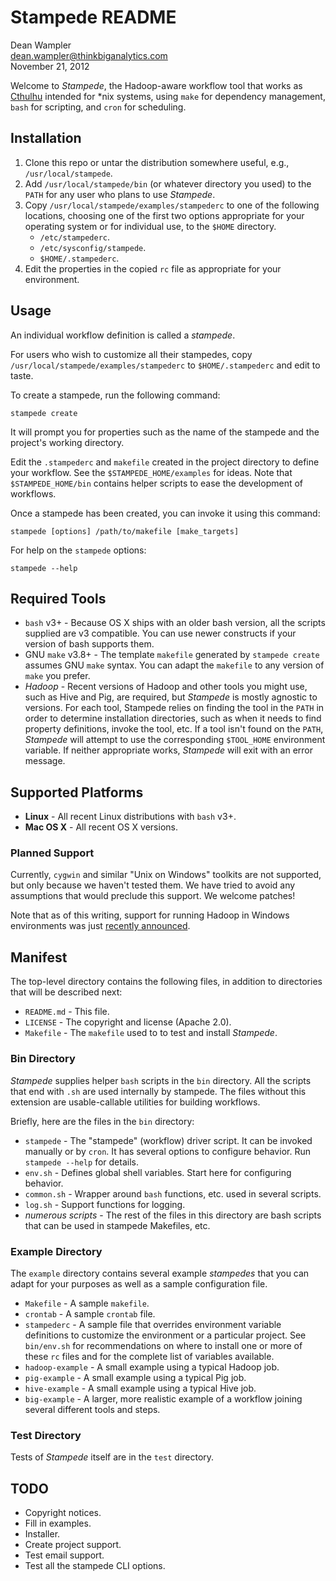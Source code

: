 # Stampede README

Dean Wampler<br/>
[dean.wampler@thinkbiganalytics.com](mailto:dean.wampler@thinkbiganalytics.com)<br/>
November 21, 2012

Welcome to *Stampede*, the Hadoop-aware workflow tool that works as [Cthulhu](http://en.wikipedia.org/wiki/Cthulhu) intended for *nix systems, using `make` for dependency management, `bash` for scripting, and `cron` for scheduling.

## Installation

1. Clone this repo or untar the distribution somewhere useful, e.g., `/usr/local/stampede`. 
2. Add `/usr/local/stampede/bin` (or whatever directory you used) to the `PATH` for any user who plans to use *Stampede*.
3. Copy `/usr/local/stampede/examples/stampederc` to one of the following locations, choosing one of the first two options appropriate for your operating system or for individual use, to the `$HOME` directory.
    * `/etc/stampederc`.
    * `/etc/sysconfig/stampede`.
    * `$HOME/.stampederc`.
4. Edit the properties in the copied `rc` file as appropriate for your environment.

## Usage

An individual workflow definition is called a *stampede*. 

For users who wish to customize all their stampedes, copy `/usr/local/stampede/examples/stampederc` to `$HOME/.stampederc` and edit to taste.

To create a stampede, run the following command:

    stampede create

It will prompt you for properties such as the name of the stampede and the project's working directory.

Edit the `.stampederc` and `makefile` created in the project directory to define your workflow. See the `$STAMPEDE_HOME/examples` for ideas. Note that `$STAMPEDE_HOME/bin` contains helper scripts to ease the development of workflows.

Once a stampede has been created, you can invoke it using this command:

    stampede [options] /path/to/makefile [make_targets]

For help on the `stampede` options:

    stampede --help

## Required Tools

* `bash` v3+ - Because OS X ships with an older bash version, all the scripts supplied are v3 compatible. You can use newer constructs if your version of bash supports them.
* GNU `make` v3.8+ - The template `makefile` generated by `stampede create` assumes GNU `make` syntax. You can adapt the `makefile` to any version of `make` you prefer.
* *Hadoop* - Recent versions of Hadoop and other tools you might use, such as Hive and Pig, are required, but *Stampede* is mostly agnostic to versions. For each tool, Stampede relies on finding the tool in the `PATH` in order to determine installation directories, such as when it needs to find property definitions, invoke the tool, etc. If a tool isn't found on the `PATH`, *Stampede* will attempt to use the corresponding `$TOOL_HOME` environment variable. If neither appropriate works, *Stampede* will exit with an error message.
 
## Supported Platforms

* **Linux** - All recent Linux distributions with `bash` v3+.
* **Mac OS X** - All recent OS X versions.

### Planned Support

Currently, `cygwin` and similar "Unix on Windows" toolkits are not supported, but only because we haven't tested them. We have tried to avoid any assumptions that would preclude this support. We welcome patches!

Note that as of this writing, support for running Hadoop in Windows environments was just [recently announced](https://www.hadooponazure.com/).

## Manifest

The top-level directory contains the following files, in addition to directories that will be described next:

* `README.md` - This file.
* `LICENSE` - The copyright and license (Apache 2.0).
* `Makefile` - The `makefile` used to to test and install *Stampede*.

### Bin Directory

*Stampede* supplies helper `bash` scripts in the `bin` directory. All the scripts that end with `.sh` are used internally by stampede. The files without this extension are usable-callable utilities for building workflows.

Briefly, here are the files in the `bin` directory:

* `stampede` - The "stampede" (workflow) driver script. It can be invoked manually or by `cron`. It has several options to configure behavior. Run `stampede --help` for details.
* `env.sh` - Defines global shell variables. Start here for configuring behavior.
* `common.sh` - Wrapper around `bash` functions, etc. used in several scripts.
* `log.sh` - Support functions for logging.
* *numerous scripts* - The rest of the files in this directory are bash scripts that can be used in stampede Makefiles, etc. 

### Example Directory

The `example` directory contains several example *stampedes* that you can adapt for your purposes as well as a sample configuration file.

* `Makefile` - A sample `makefile`.
* `crontab` - A sample `crontab` file.
* `stampederc` - A sample file that overrides environment variable definitions to customize the environment or a particular project. See `bin/env.sh` for recommendations on where to install one or more of these `rc` files and for the complete list of variables available.
* `hadoop-example` - A small example using a typical Hadoop job.
* `pig-example` - A small example using a typical Pig job.
* `hive-example` - A small example using a typical Hive job.
* `big-example` - A larger, more realistic example of a workflow joining several different tools and steps.
 
### Test Directory

Tests of *Stampede* itself are in the `test` directory.


## TODO

* Copyright notices.
* Fill in examples.
* Installer.
* Create project support.
* Test email support.
* Test all the stampede CLI options.